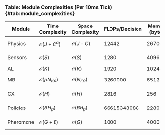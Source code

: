 ### Table: Module Complexities (Per 10ms Tick) {#tab:module_complexities}

| Module | Time Complexity | Space Complexity | FLOPs/Decision | Memory (bytes) | Notes |
|--------|-----------------|------------------|----------------|----------------|-------|
| Physics | $\mathcal{O}(J + C^{\alpha})$ | $\mathcal{O}(J + C)$ | 12442 | 267008 | $\alpha \approx 1.5$ (PGS solver) |
| Sensors | $\mathcal{O}(S)$ | $\mathcal{O}(S)$ | 1280 | 4096 | includes packing/timestamps |
| AL | $\mathcal{O}(K)$ | $\mathcal{O}(K)$ | 1920 | 1024 | sparse linear ops |
| MB | $\mathcal{O}(\rho N_{KC})$ | $\mathcal{O}(N_{KC})$ | 3260000 | 6512000 | sparse coding \& local plasticity |
| CX | $\mathcal{O}(H)$ | $\mathcal{O}(H)$ | 2816 | 256 | ring update + soft WTA |
| Policies | $\mathcal{O}(B H_p)$ | $\mathcal{O}(B H_p)$ | 66615343088 | 2280000 | bounded rationality sampling |
| Pheromone | $\mathcal{O}(G + E)$ | $\mathcal{O}(G)$ | 1000 | 40000 | explicit diffusion scheme |